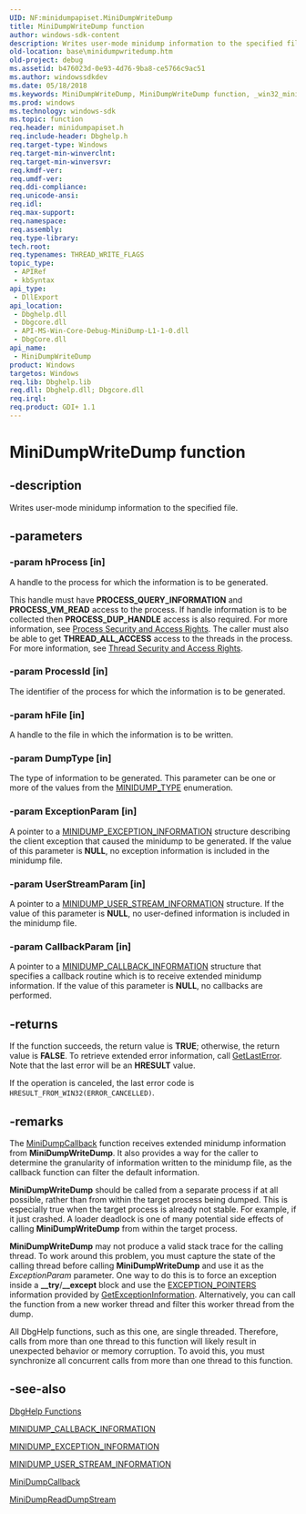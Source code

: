```yaml
---
UID: NF:minidumpapiset.MiniDumpWriteDump
title: MiniDumpWriteDump function
author: windows-sdk-content
description: Writes user-mode minidump information to the specified file.
old-location: base\minidumpwritedump.htm
old-project: debug
ms.assetid: b476023d-0e93-4d76-9ba8-ce5766c9ac51
ms.author: windowssdkdev
ms.date: 05/18/2018
ms.keywords: MiniDumpWriteDump, MiniDumpWriteDump function, _win32_minidumpwritedump, base.minidumpwritedump, minidumpapiset/MiniDumpWriteDump
ms.prod: windows
ms.technology: windows-sdk
ms.topic: function
req.header: minidumpapiset.h
req.include-header: Dbghelp.h
req.target-type: Windows
req.target-min-winverclnt: 
req.target-min-winversvr: 
req.kmdf-ver: 
req.umdf-ver: 
req.ddi-compliance: 
req.unicode-ansi: 
req.idl: 
req.max-support: 
req.namespace: 
req.assembly: 
req.type-library: 
tech.root: 
req.typenames: THREAD_WRITE_FLAGS
topic_type:
 - APIRef
 - kbSyntax
api_type:
 - DllExport
api_location:
 - Dbghelp.dll
 - Dbgcore.dll
 - API-MS-Win-Core-Debug-MiniDump-L1-1-0.dll
 - DbgCore.dll
api_name:
 - MiniDumpWriteDump
product: Windows
targetos: Windows
req.lib: Dbghelp.lib
req.dll: Dbghelp.dll; Dbgcore.dll
req.irql: 
req.product: GDI+ 1.1
---
```


# MiniDumpWriteDump function


## -description


Writes user-mode minidump information to the specified file.


## -parameters




### -param hProcess [in]

A handle to the process for which the information is to be generated.

This handle must have <b>PROCESS_QUERY_INFORMATION</b> and 
       <b>PROCESS_VM_READ</b> access to the process. If handle information is to be collected then 
       <b>PROCESS_DUP_HANDLE</b> access is also required. For more information, see 
       <a href="https://msdn.microsoft.com/508a17c4-88cd-431a-a102-00180a7f7ab5">Process Security and Access Rights</a>. 
       The caller must also be able to get <b>THREAD_ALL_ACCESS</b> access to the threads in the 
       process. For more information, see 
       <a href="https://msdn.microsoft.com/72709446-5c59-4fac-8dc8-7912906ecc85">Thread Security and Access Rights</a>.


### -param ProcessId [in]

The identifier of the process for which the information is to be generated.


### -param hFile [in]

A handle to the file in which the information is to be written.


### -param DumpType [in]

The type of information to be generated. This parameter can be one or more of the values from the 
      <a href="https://msdn.microsoft.com/89ae3a75-5f02-4c5e-9d72-95fb8ef94985">MINIDUMP_TYPE</a> enumeration.


### -param ExceptionParam [in]

A pointer to a 
      <a href="https://msdn.microsoft.com/86416432-99e4-45ae-84e0-84b7b2341d11">MINIDUMP_EXCEPTION_INFORMATION</a> 
      structure describing the client exception that caused the minidump to be generated. If the value of this 
      parameter is <b>NULL</b>, no exception information is included in the minidump file.


### -param UserStreamParam [in]

A pointer to a 
      <a href="https://msdn.microsoft.com/2a6b20ee-83cb-4000-b00a-61c4ab513205">MINIDUMP_USER_STREAM_INFORMATION</a> 
      structure. If the value of this parameter is <b>NULL</b>, no user-defined information is 
      included in the minidump file.


### -param CallbackParam [in]

A pointer to a 
      <a href="https://msdn.microsoft.com/98caf4c3-8e6b-4f42-ae48-977a8392de1c">MINIDUMP_CALLBACK_INFORMATION</a> 
      structure that specifies a callback routine which is to receive extended minidump information. If the value of 
      this parameter is <b>NULL</b>, no callbacks are performed.


## -returns



If the function succeeds, the return value is <b>TRUE</b>; otherwise, the return value is 
       <b>FALSE</b>. To retrieve extended error information, call 
       <a href="https://msdn.microsoft.com/d852e148-985c-416f-a5a7-27b6914b45d4">GetLastError</a>. Note that the last error will be an 
       <b>HRESULT</b> value.

If the operation is canceled, the last error code is 
       <code>HRESULT_FROM_WIN32(ERROR_CANCELLED)</code>.




## -remarks



The <a href="https://msdn.microsoft.com/8dc95b0a-6aee-4c38-ab25-a800153bbe91">MiniDumpCallback</a> function receives extended 
    minidump information from <b>MiniDumpWriteDump</b>. It also 
    provides a way for the caller to determine the granularity of information written to the minidump file, as the 
    callback function can filter the default information.

<b>MiniDumpWriteDump</b> should be called from a 
    separate process if at all possible, rather than from within the target process being dumped.  This is especially 
    true when the target process is already not stable.  For example, if it just crashed.  A loader deadlock is one of 
    many potential side effects of calling 
    <b>MiniDumpWriteDump</b> from within the target 
    process.

<b>MiniDumpWriteDump</b> may not produce a valid  stack 
    trace for the calling thread. To work around this problem, you must capture the state of the calling thread before 
    calling <b>MiniDumpWriteDump</b> and use it as the 
    <i>ExceptionParam</i> parameter. One way to do this is to force  an exception inside a 
    <b>__try</b>/<b>__except</b> block and use the 
    <a href="https://msdn.microsoft.com/57e8cb3a-1b11-45b9-9676-3b6dc600d225">EXCEPTION_POINTERS</a> information provided by 
    <a href="https://msdn.microsoft.com/e982794a-d5f1-4fb4-a2b9-aa8da18cb8ae">GetExceptionInformation</a>. Alternatively, you 
    can call the function from a new worker thread and filter this worker thread from the dump.

All DbgHelp functions, such as this one, are single threaded. Therefore, calls from more than one thread to 
    this function will likely result in unexpected behavior or memory corruption. To avoid this, you must synchronize 
    all concurrent calls from more than one thread to this function.




## -see-also




<a href="https://msdn.microsoft.com/7b28f70b-2d97-4cc2-8064-dfb806f9cffa">DbgHelp Functions</a>



<a href="https://msdn.microsoft.com/98caf4c3-8e6b-4f42-ae48-977a8392de1c">MINIDUMP_CALLBACK_INFORMATION</a>



<a href="https://msdn.microsoft.com/86416432-99e4-45ae-84e0-84b7b2341d11">MINIDUMP_EXCEPTION_INFORMATION</a>



<a href="https://msdn.microsoft.com/2a6b20ee-83cb-4000-b00a-61c4ab513205">MINIDUMP_USER_STREAM_INFORMATION</a>



<a href="https://msdn.microsoft.com/8dc95b0a-6aee-4c38-ab25-a800153bbe91">MiniDumpCallback</a>



<a href="https://msdn.microsoft.com/56df69aa-55b6-451b-a003-3ee88dc934f9">MiniDumpReadDumpStream</a>
 

 


